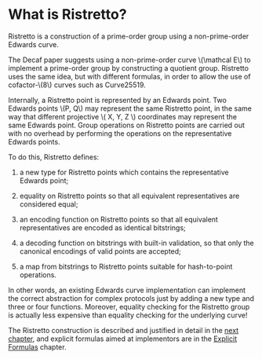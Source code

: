 # What is Ristretto?

Ristretto is a construction of a prime-order group using a non-prime-order
Edwards curve.

The Decaf paper suggests using a non-prime-order curve \\(\\mathcal E\\) to
implement a prime-order group by constructing a quotient group.  Ristretto uses
the same idea, but with different formulas, in order to allow the use of
cofactor-\\(8\\) curves such as Curve25519.

Internally, a Ristretto point is represented by an Edwards point.  Two Edwards
points \\(P, Q\\) may represent the same Ristretto point, in the same way that
different projective \\( X, Y, Z \\) coordinates may represent the same Edwards
point.  Group operations on Ristretto points are carried out with no overhead
by performing the operations on the representative Edwards points.

To do this, Ristretto defines:

1. a new type for Ristretto points which contains the representative
   Edwards point;

2. equality on Ristretto points so that all equivalent
   representatives are considered equal;

3. an encoding function on Ristretto points so that all equivalent
   representatives are encoded as identical bitstrings;

4. a decoding function on bitstrings with built-in validation, so that only the
   canonical encodings of valid points are accepted;

5. a map from bitstrings to Ristretto points suitable for hash-to-point
   operations.

In other words, an existing Edwards curve implementation can implement the
correct abstraction for complex protocols just by adding a new type and three
or four functions.  Moreover, equality checking for the Ristretto group is
actually less expensive than equality checking for the underlying curve!

The Ristretto construction is described and justified in detail in the [next
chapter](./details/index.html), and explicit formulas aimed at implementors are
in the [Explicit Formulas](./formulas/index.html) chapter.
